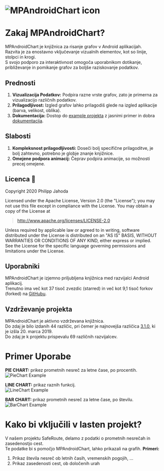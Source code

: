 ![MPAndroidChart icon](https://github.com/MihaMlin/poraKolokvij/assets/99204980/bc45eb3e-56a9-4647-8a3e-05b58e5a0332)  
===============

# Zakaj MPAndroidChart?
MPAndroidChart je knjižnica za risanje grafov v Android aplikacijah.  
Razvita je za enostavno vključevanje vizualnih elementov, kot so linije, stolpci in krogi.  
S svojo podporo za interaktivnost omogoča uporabnikom dotikanje, približevanje in pomikanje grafov za boljše raziskovanje podatkov.

## Prednosti  
1.  **Vizualizacija Podatkov:** Podpira razne vrste grafov, zato je primerna za vizualizacijo različnih podatkov.  
2.  **Prilagodljivost:** Izgled grafov lahko prilagodiš glede na izgled aplikacije (barva, velikost, oblika).  
3.  **Dokumentacija:** Dostop do [example projekta](https://github.com/PhilJay/MPAndroidChart/tree/master/MPChartExample) z jasnimi primer in dobra [dokumentacija](https://weeklycoding.com/mpandroidchart-documentation/).  

## Slabosti  
1. **Kompleksnost prilagodljivosti:** Doseči bolj specifične prilagoditve, je bolj zahtevno, potrebno je globje znanje knjižnice.
2. **Omejene podpora animacij:** Čeprav podpira animacije, so možnosti precej omejene.

## Licenca :page_facing_up:

Copyright 2020 Philipp Jahoda

Licensed under the Apache License, Version 2.0 (the "License");
you may not use this file except in compliance with the License.
You may obtain a copy of the License at

> http://www.apache.org/licenses/LICENSE-2.0

Unless required by applicable law or agreed to in writing, software
distributed under the License is distributed on an "AS IS" BASIS,
WITHOUT WARRANTIES OR CONDITIONS OF ANY KIND, either express or implied.
See the License for the specific language governing permissions and
limitations under the License.  

## Uporabniki  
MPAndroidChart je izjemno priljubljena knjižnica med razvijalci Android aplikacij.  
Trenutno ima več kot 37 tisoč zvezdic (starred) in več kot 9,1 tisoč forkov (forked) na [GitHubu](https://github.com/PhilJay/MPAndroidChart).  

## Vzdrževanje projekta  
MPAndroidChart je aktivno vzdrževana knjižnica.  
Do zdaj je bilo izdanih 44 različic, pri čemer je najnovejša različica [3.1.0](https://github.com/PhilJay/MPAndroidChart/releases/tag/v3.1.0), ki je izšla 20. marca 2019.  
Do zdaj je k projektu prispevalu 69 različnih razvijalcev.

# Primer Uporabe  
**PIE CHART:** prikez prometnih nesreč za letne čase, po procentih.  
![PieChart Example](https://github.com/MihaMlin/poraKolokvij/assets/99204980/8d812d1f-0185-4c13-922c-9f747d8a7d18)

**LINE CHART:** prikaz raznih funkcij.  
![LineChart Example](https://github.com/MihaMlin/poraKolokvij/assets/99204980/29628337-4c85-4231-b185-39a5ecd07283)

**BAR CHART:** prikaz prometnih nesreč za letne čase, po številu.  
![BarChart Example](https://github.com/MihaMlin/poraKolokvij/assets/99204980/734a90ae-f8d6-42b4-84a4-02715d8b5412)

# Kako bi vključili v lasten projekt?  
V našem projektu SafeRoute, delamo z podatki o prometnih nesrečah in zasedenostjo cest.  
Te podatke bi s pomočjo MPAndroidChart, lahko prikazali na grafih.
**Primeri:**  
1. Prikaz števila nesreč ob letnih časih, vremenskih pogojih, ...
2. Prikaz zasedenosti cest, ob določenih urah
